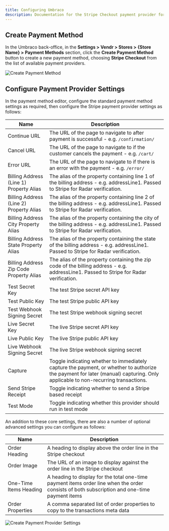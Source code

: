 ```yaml
---
title: Configuring Umbraco
description: Documentation for the Stripe Checkout payment provider for Vendr, the eCommerce solution for Umbraco v8+
---
```


## Create Payment Method

In the Umbraco back-office, in the **Settings > Vendr > Stores > {Store Name} > Payment Methods** section, click the **Create Payment Method** button to create a new payment method, choosing **Stripe Checkout** from the list of available payment providers.

![Create Payment Method](~/assets/images/screenshots/stripe/umbraco_create_payment_method2.png)

## Configure Payment Provider Settings

In the payment method editor, configure the standard payment method settings as required, then configure the Stripe payment provider settings as follows:

| Name | Description |
| ---- | ----------- |
| Continue URL | The URL of the page to navigate to after payment is successful - e.g. `/confirmation/` |
| Cancel URL | The URL of the page to navigate to if the customer cancels the payment - e.g. `/cart/` |
| Error URL | The URL of the page to navigate to if there is an error with the payment - e.g. `/error/` |
| Billing Address (Line 1) Property Alias | The alias of the property containing line 1 of the billing address - e.g. addressLine1. Passed to Stripe for Radar verification. |
| Billing Address (Line 2) Property Alias | The alias of the property containing line 2 of the billing address - e.g. addressLine1. Passed to Stripe for Radar verification. |
| Billing Address City Property Alias | The alias of the property containing the city of the billing address - e.g. addressLine1. Passed to Stripe for Radar verification. |
| Billing Address State Property Alias | The alias of the property containing the state of the billing address - e.g. addressLine1. Passed to Stripe for Radar verification. |
| Billing Address Zip Code Property Alias | The alias of the property containing the zip code of the billing address - e.g. addressLine1. Passed to Stripe for Radar verification. |
| Test Secret Key | The test Stripe secret API key |
| Test Public Key | The test Stripe public API key |
| Test Webhook Signing Secret | The test Stripe webhook signing secret |
| Live Secret Key | The live Stripe secret API key |
| Live Public Key | The live Stripe public API key |
| Live Webhook Signing Secret | The live Stripe webhook signing secret |
| Capture | Toggle indicating whether to immediately capture the payment, or whether to authorize the payment for later (manual) capturing. Only applicable to non-recurring transactions. |
| Send Stripe Receipt | Toggle indicating whether to send a Stripe based receipt |
| Test Mode | Toggle indicating whether this provider should run in test mode |

An addition to these core settings, there are also a number of optional advanced settings you can configure as follows:

| Name | Description |
| ---- | ----------- |
| Order Heading | A heading to display above the order line in the Stripe checkout |
| Order Image | The URL of an image to display against the order line in the Stripe checkout |
| One-Time Items Heading | A heading to display for the total one-time payment items order line when the order consists of both subscription and one-time payment items |
| Order Properties | A comma separated list of order properties to copy to the transactions meta data |

![Create Payment Provider Settings](~/assets/images/screenshots/stripe/umbraco_configure_stripe_settings2.png)
